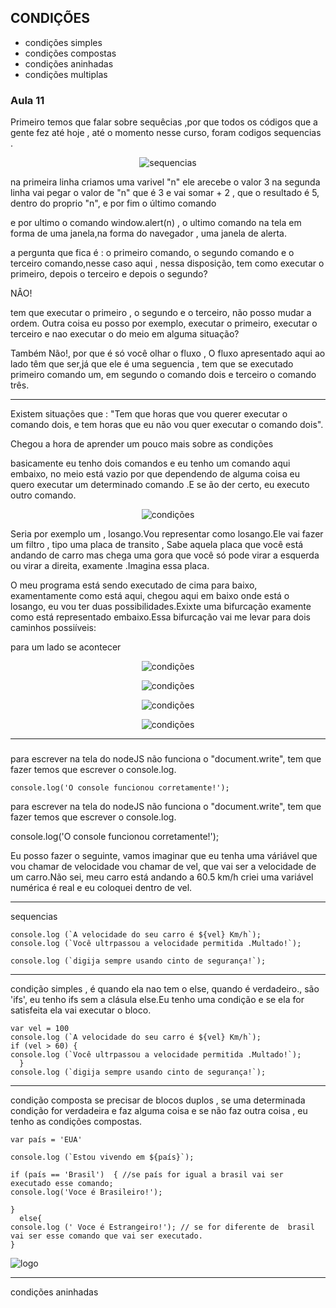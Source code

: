 ## CONDIÇÕES 

* condições simples
* condições compostas 
* condições aninhadas 
* condições multiplas 



<h3>Aula 11</h3>

Primeiro temos que falar sobre sequêcias ,por que todos os códigos que a gente fez até hoje , até  o momento nesse curso, foram codigos sequencias .

<p align="center">

  <img alt="sequencias" src="https://i.ibb.co/bPxxMcz/Screenshot-3.png">


na primeira linha criamos uma varivel "n" ele arecebe o valor 3
na segunda linha vai pegar o valor de "n" que é 3 e vai somar + 2 , que o resultado é 5, dentro do proprio "n", e por fim o último comando

e por ultimo  o comando window.alert(n) , o ultimo comando na tela  em forma de uma janela,na forma do navegador , uma janela de alerta.

a pergunta que fica é : o primeiro comando, o segundo comando e o terceiro comando,nesse caso aqui  , nessa disposição, tem como executar o primeiro, depois o terceiro e depois o segundo?

NÂO!


tem que executar o  primeiro , o segundo e o terceiro, não posso mudar a ordem. Outra coisa eu posso por exemplo, executar o primeiro, executar o terceiro e nao executar o do meio em alguma situação?

Também Não!, por que é só você olhar o fluxo , O fluxo apresentado aqui ao lado têm que ser,já que ele é uma seguencia , tem que se executado primeiro comando um, em segundo o comando dois e terceiro o comando três.

___

Existem situações que : "Tem que horas que vou querer executar o comando dois, e tem horas  que eu não vou quer executar o comando dois".

Chegou a hora de aprender um pouco mais sobre as condições 

basicamente eu tenho dois comandos e eu tenho um comando aqui embaixo, no meio está vazio por que dependendo de alguma coisa eu quero executar um determinado comando .E se ão der certo, eu executo outro comando.



<p align="center">

  <img alt="condições" src="https://i.ibb.co/VDxC2rY/Screenshot-1.png">

Seria por exemplo um , losango.Vou representar como losango.Ele vai fazer um filtro , tipo uma placa de transito , Sabe aquela placa que você está andando de carro mas chega uma gora que você só pode virar a esquerda ou virar a direita, examente .Imagina essa placa.

O meu programa está sendo executado de cima para baixo, examentamente como está aqui, chegou aqui em baixo onde está o losango, eu vou ter duas possibilidades.Exixte uma bifurcação examente como está representado embaixo.Essa bifurcação vai me levar para dois caminhos possiíveis: 

para um lado se acontecer 

<p align="center">

<img alt="condições" src="https://i.ibb.co/3BkWsmD/Screenshot-2.png">

 <p align="center">

<img alt="condições" src="https://i.ibb.co/LZ6ND12/Screenshot-3.png">
    

 <p align="center">

<img alt="condições" src="https://i.ibb.co/YTqsH87/Screenshot-4.png">

<p align="center">

<img alt="condições" src="https://i.ibb.co/dpLJ6TX/Screenshot-5.png">

---
<h3></h3>




para escrever na tela do nodeJS  não funciona o "document.write", tem que fazer
temos que escrever o console.log.

    console.log('O console funcionou corretamente!');


para escrever na tela do nodeJS  não funciona o "document.write", tem que fazer
temos que escrever o console.log.

console.log('O console funcionou corretamente!');

Eu posso fazer o seguinte, vamos imaginar que eu tenha uma váriável que vou chamar de velocidade
vou chamar de vel, que vai ser  a velocidade de um carro.Não sei, meu carro está andando a 60.5 km/h
criei uma variável numérica é real e eu coloquei dentro de vel.

---
sequencias 

    console.log (`A velocidade do seu carro é ${vel} Km/h`);
    console.log (`Você ultrpassou a velocidade permitida .Multado!`);

    console.log (`digija sempre usando cinto de segurança!`);

---
condição simples , é quando ela nao tem o else, quando é verdadeiro., são 'ifs', eu tenho ifs sem a clásula else.Eu tenho  uma condição e se ela for satisfeita ela vai executar o bloco.


    var vel = 100
    console.log (`A velocidade do seu carro é ${vel} Km/h`);
    if (vel > 60) {
    console.log (`Você ultrpassou a velocidade permitida .Multado!`);
      }
    console.log (`digija sempre usando cinto de segurança!`);

---


condição composta  se  precisar de blocos duplos , se uma determinada condição for verdadeira e faz alguma coisa e se não faz outra coisa , eu tenho as condições compostas.

    var país = 'EUA'

    console.log (`Estou vivendo em ${país}`);

    if (país == 'Brasil')  { //se país for igual a brasil vai ser executado esse comando;
    console.log('Voce é Brasileiro!');

    }
      else{
    console.log (' Voce é Estrangeiro!'); // se for diferente de  brasil vai ser esse comando que vai ser executado.
    }



<img src="hhttps://i.ibb.co/Tq2YC8m/Screenshot-1.png" alt="logo"  align="center" border="0"></a>


--- 
condições aninhadas 


